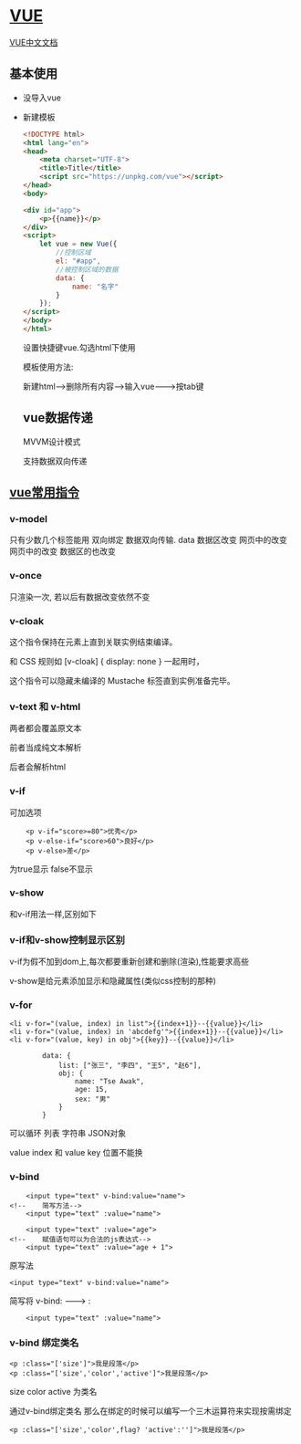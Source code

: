 # [VUE](https://www.bilibili.com/video/BV1U5411h7oH)



[VUE中文文档](https://cn.vuejs.org/v2/guide/index.html)

## 基本使用

- 没导入vue

- 新建模板

  ```html
  <!DOCTYPE html>
  <html lang="en">
  <head>
      <meta charset="UTF-8">
      <title>Title</title>
      <script src="https://unpkg.com/vue"></script>
  </head>
  <body>
  
  <div id="app">
      <p>{{name}}</p>
  </div>
  <script>
      let vue = new Vue({
          //控制区域
          el: "#app",
          //被控制区域的数据
          data: {
              name: "名字"
          }
      });
  </script>
  </body>
  </html>
  ```

  设置快捷键vue.勾选html下使用

  模板使用方法:

  新建html-->删除所有内容-->输入vue--->按tab键

  ## vue数据传递

  MVVM设计模式

  支持数据双向传递

## [vue常用指令](https://cn.vuejs.org/v2/api/index.html#指令)

### v-model

只有少数几个标签能用 双向绑定 数据双向传输. data 数据区改变 网页中的改变 网页中的改变 数据区的也改变

### v-once

只渲染一次, 若以后有数据改变依然不变

### v-cloak

这个指令保持在元素上直到关联实例结束编译。

 和 CSS 规则如 [v-cloak] { display: none } 一起用时，

 这个指令可以隐藏未编译的 Mustache 标签直到实例准备完毕。

### v-text 和 v-html

两者都会覆盖原文本

前者当成纯文本解析

后者会解析html

### v-if

可加选项

```vue
    <p v-if="score>=80">优秀</p>
    <p v-else-if="score>60">良好</p>
    <p v-else>差</p>
```

为true显示 false不显示

### v-show

和v-if用法一样,区别如下

### v-if和v-show控制显示区别

v-if为假不加到dom上,每次都要重新创建和删除(渲染),性能要求高些

v-show是给元素添加显示和隐藏属性(类似css控制的那种)

### v-for

```vue
<li v-for="(value, index) in list">{{index+1}}--{{value}}</li>
<li v-for="(value, index) in 'abcdefg'">{{index+1}}--{{value}}</li>
<li v-for="(value, key) in obj">{{key}}--{{value}}</li>
```

```vue
        data: {
            list: ["张三", "李四", "王5", "赵6"],
            obj: {
                name: "Tse Awak",
                age: 15,
                sex: "男"
            }
        }	
```

可以循环 列表 字符串 JSON对象 

value index 和 value key 位置不能换

### v-bind

```vue
    <input type="text" v-bind:value="name">
<!--    简写方法-->
    <input type="text" :value="name">

    <input type="text" :value="age">
<!--    赋值语句可以为合法的js表达式-->
    <input type="text" :value="age + 1">
```

原写法

```vue
<input type="text" v-bind:value="name">
```

简写将 v-bind:  ---> :

```vue
    <input type="text" :value="name">
```

### v-bind 绑定类名

```vue
<p :class="['size']">我是段落</p>
<p :class="['size','color','active']">我是段落</p>
```

size color active 为类名

通过v-bind绑定类名 那么在绑定的时候可以编写一个三木运算符来实现按需绑定

```
<p :class="['size','color',flag? 'active':'']">我是段落</p>
```

